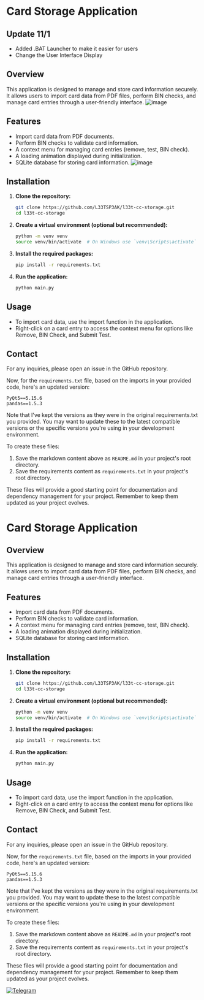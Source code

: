 # Card Storage Application

## Update 11/1
+ Added .BAT Launcher to make it easier for users
+ Change the User Interface Display


## Overview
This application is designed to manage and store card information securely. It allows users to import card data from PDF files, perform BIN checks, and manage card entries through a user-friendly interface.
![image](https://github.com/user-attachments/assets/df44ba1e-859b-439c-a3ed-240b91aceb79)

## Features
- Import card data from PDF documents.
- Perform BIN checks to validate card information.
- A context menu for managing card entries (remove, test, BIN check).
- A loading animation displayed during initialization.
- SQLite database for storing card information.
![image](https://github.com/user-attachments/assets/1b538ec4-1de8-40fc-baa4-a13e35ed167a)

## Installation

1. **Clone the repository:**
   ```bash
   git clone https://github.com/L33TSP3AK/l33t-cc-storage.git
   cd l33t-cc-storage
   ```

2. **Create a virtual environment (optional but recommended):**
   ```bash
   python -m venv venv
   source venv/bin/activate  # On Windows use `venv\Scripts\activate`
   ```

3. **Install the required packages:**
   ```bash
   pip install -r requirements.txt
   ```

4. **Run the application:**
   ```bash
   python main.py
   ```

## Usage
- To import card data, use the import function in the application.
- Right-click on a card entry to access the context menu for options like Remove, BIN Check, and Submit Test.



## Contact
For any inquiries, please open an issue in the GitHub repository.


Now, for the `requirements.txt` file, based on the imports in your provided code, here's an updated version:

```
PyQt5==5.15.6
pandas==1.5.3
```

Note that I've kept the versions as they were in the original requirements.txt you provided. You may want to update these to the latest compatible versions or the specific versions you're using in your development environment.

To create these files:

1. Save the markdown content above as `README.md` in your project's root directory.
2. Save the requirements content as `requirements.txt` in your project's root directory.

These files will provide a good starting point for documentation and dependency management for your project. Remember to keep them updated as your project evolves.



# Card Storage Application

## Overview
This application is designed to manage and store card information securely. It allows users to import card data from PDF files, perform BIN checks, and manage card entries through a user-friendly interface.

## Features
- Import card data from PDF documents.
- Perform BIN checks to validate card information.
- A context menu for managing card entries (remove, test, BIN check).
- A loading animation displayed during initialization.
- SQLite database for storing card information.

## Installation

1. **Clone the repository:**
   ```bash
   git clone https://github.com/L33TSP3AK/l33t-cc-storage.git
   cd l33t-cc-storage
   ```

2. **Create a virtual environment (optional but recommended):**
   ```bash
   python -m venv venv
   source venv/bin/activate  # On Windows use `venv\Scripts\activate`
   ```

3. **Install the required packages:**
   ```bash
   pip install -r requirements.txt
   ```

4. **Run the application:**
   ```bash
   python main.py
   ```

## Usage
- To import card data, use the import function in the application.
- Right-click on a card entry to access the context menu for options like Remove, BIN Check, and Submit Test.



## Contact
For any inquiries, please open an issue in the GitHub repository.


Now, for the `requirements.txt` file, based on the imports in your provided code, here's an updated version:

```
PyQt5==5.15.6
pandas==1.5.3
```

Note that I've kept the versions as they were in the original requirements.txt you provided. You may want to update these to the latest compatible versions or the specific versions you're using in your development environment.

To create these files:

1. Save the markdown content above as `README.md` in your project's root directory.
2. Save the requirements content as `requirements.txt` in your project's root directory.

These files will provide a good starting point for documentation and dependency management for your project. Remember to keep them updated as your project evolves.


<a href="https://t.me/CashOut_Assistant_Bot" rel="nofollow"><img src="https://camo.githubusercontent.com/7bc4ca5f3816cd0761370b2c95b024e61f105a08a2c381e5dfa1b3e812d3ed21/68747470733a2f2f63646e2e69636f6e2d69636f6e732e636f6d2f69636f6e73322f323533302f504e472f3531322f74656c656772616d5f627574746f6e5f69636f6e5f3135313833372e706e67" alt="Telegram" data-canonical-src="https://cdn.icon-icons.com/icons2/2530/PNG/512/telegram_button_icon_151837.png" style="max-width: 100%;"></a>
